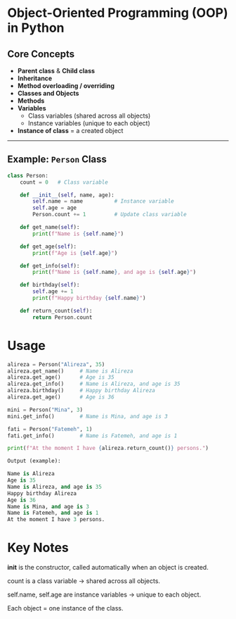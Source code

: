 # Object-Oriented Programming (OOP) in Python

## Core Concepts
- **Parent class** & **Child class**
- **Inheritance**
- **Method overloading / overriding**
- **Classes and Objects**
- **Methods**
- **Variables**
  - Class variables (shared across all objects)
  - Instance variables (unique to each object)
- **Instance of class** = a created object

---

## Example: `Person` Class
```python
class Person:
    count = 0   # Class variable

    def __init__(self, name, age):
        self.name = name          # Instance variable
        self.age = age
        Person.count += 1         # Update class variable

    def get_name(self):
        print(f"Name is {self.name}")

    def get_age(self):
        print(f"Age is {self.age}")

    def get_info(self):
        print(f"Name is {self.name}, and age is {self.age}")

    def birthday(self):
        self.age += 1
        print(f"Happy birthday {self.name}")

    def return_count(self):
        return Person.count
```

# Usage
```Python
alireza = Person("Alireza", 35)
alireza.get_name()     # Name is Alireza
alireza.get_age()      # Age is 35
alireza.get_info()     # Name is Alireza, and age is 35
alireza.birthday()     # Happy birthday Alireza
alireza.get_age()      # Age is 36

mini = Person("Mina", 3)
mini.get_info()        # Name is Mina, and age is 3

fati = Person("Fatemeh", 1)
fati.get_info()        # Name is Fatemeh, and age is 1

print(f"At the moment I have {alireza.return_count()} persons.")

Output (example):

Name is Alireza
Age is 35
Name is Alireza, and age is 35
Happy birthday Alireza
Age is 36
Name is Mina, and age is 3
Name is Fatemeh, and age is 1
At the moment I have 3 persons.
```
# Key Notes

__init__ is the constructor, called automatically when an object is created.

count is a class variable → shared across all objects.

self.name, self.age are instance variables → unique to each object.

Each object = one instance of the class.